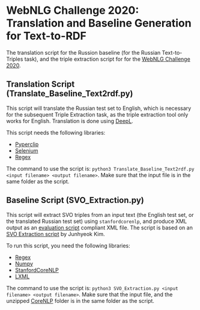 # WebNLG Challenge 2020: Translation and Baseline Generation for Text-to-RDF

The translation script for the Russion baseline (for the Russian Text-to-Triples task), and the triple extraction script for for the [WebNLG Challenge 2020](https://webnlg-challenge.loria.fr/challenge_2020/).  

## Translation Script (Translate_Baseline_Text2rdf.py)
This script will translate the Russian test set to English, which is necessary for the subsequent Triple Extraction task, as the triple extraction tool only works for English. Translation is done using [DeepL](https://www.deepl.com/translator/).

This script needs the following libraries:

- [Pyperclip](https://pypi.org/project/pyperclip/)
- [Selenium](https://pypi.org/project/selenium/)
- [Regex](https://pypi.org/project/regex/)

The command to use the script is: ```python3 Translate_Baseline_Text2rdf.py <input filename> <output filename>```.
Make sure that the input file is in the same folder as the script.

## Baseline Script (SVO_Extraction.py)
This script will extract SVO triples from an input text (the English test set, or the translated Russian test set) using `stanfordcorenlp`, and produce XML output as an [evaluation script](https://github.com/WebNLG/Evaluation/tree/main/automatic-evaluation/text-to-triples) compliant XML file. The script is based on an [SVO Extraction script](https://github.com/junhyeok-kim/TripletEmbeddingModel) by Junhyeok Kim.

To run this script, you need the following libraries:

- [Regex](https://pypi.org/project/regex/)
- [Numpy](https://pypi.org/project/numpy/)
- [StanfordCoreNLP](https://github.com/Lynten/stanford-corenlp)
- [LXML](https://pypi.org/project/lxml/)

The command to use the script is: ```python3 SVO_Extraction.py <input filename> <output filename>```.
Make sure that the input file, and the unzipped [CoreNLP](https://stanfordnlp.github.io/CoreNLP/) folder is in the same folder as the script.

